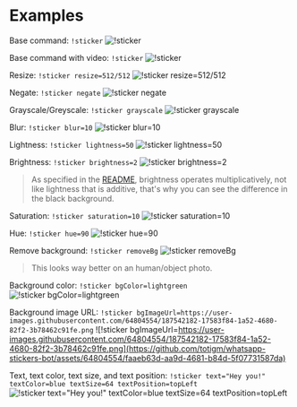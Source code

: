 # Examples

Base command: `!sticker`
![!sticker](https://github.com/totigm/whatsapp-stickers-bot/assets/64804554/446259b2-2cc6-459d-a546-442316df23ac)

Base command with video: `!sticker`
![!sticker](https://github.com/totigm/whatsapp-stickers-bot/assets/64804554/846ae4a1-487f-495c-a3a6-eb95142d8cd2)

Resize: `!sticker resize=512/512`
![!sticker resize=512/512](https://github.com/totigm/whatsapp-stickers-bot/assets/64804554/5ecf7889-d294-4551-ae40-44d3bb11ec88)

Negate: `!sticker negate`
![!sticker negate](https://github.com/totigm/whatsapp-stickers-bot/assets/64804554/d821f1be-61bb-40ca-8eef-a6758985e878)

Grayscale/Greyscale: `!sticker grayscale`
![!sticker grayscale](https://github.com/totigm/whatsapp-stickers-bot/assets/64804554/76d8e8b1-f378-43a9-bd6b-8c051ec8458b)

Blur: `!sticker blur=10`
![!sticker blur=10](https://github.com/totigm/whatsapp-stickers-bot/assets/64804554/d7c080a9-578f-4be2-8aec-9adab874dd25)

Lightness: `!sticker lightness=50`
![!sticker lightness=50](https://github.com/totigm/whatsapp-stickers-bot/assets/64804554/708d5edf-1983-4276-94e8-db42809f8068)

Brightness: `!sticker brightness=2`
![!sticker brightness=2](https://github.com/totigm/whatsapp-stickers-bot/assets/64804554/4bf99771-cf8e-4799-8e52-61752de888ba)

> As specified in the [README](../README.md), brightness operates multiplicatively, not like lightness that is additive, that's why you can see the difference in the black background.

Saturation: `!sticker saturation=10`
![!sticker saturation=10](https://github.com/totigm/whatsapp-stickers-bot/assets/64804554/63c7efc7-d5de-4fff-8cd8-4484d39eca84)

Hue: `!sticker hue=90`
![!sticker hue=90](https://github.com/totigm/whatsapp-stickers-bot/assets/64804554/87966152-72df-4d34-a4b2-e2355a03b2ed)

Remove background: `!sticker removeBg`
![!sticker removeBg](https://github.com/totigm/whatsapp-stickers-bot/assets/64804554/942ea87c-0430-4045-a149-865847448b5b)

> This looks way better on an human/object photo.

Background color: `!sticker bgColor=lightgreen`
![!sticker bgColor=lightgreen](https://github.com/totigm/whatsapp-stickers-bot/assets/64804554/62dd0122-3eb9-4597-a05c-ec0c2524a0ee)

Background image URL: `!sticker bgImageUrl=https://user-images.githubusercontent.com/64804554/187542182-17583f84-1a52-4680-82f2-3b78462c91fe.png`
![!sticker bgImageUrl=https://user-images.githubusercontent.com/64804554/187542182-17583f84-1a52-4680-82f2-3b78462c91fe.png](https://github.com/totigm/whatsapp-stickers-bot/assets/64804554/faaeb63d-aa9d-4681-b84d-5f07731587da)

Text, text color, text size, and text position: `!sticker text="Hey you!" textColor=blue textSize=64 textPosition=topLeft`
![!sticker text="Hey you!" textColor=blue textSize=64 textPosition=topLeft](https://github.com/totigm/whatsapp-stickers-bot/assets/64804554/29866233-d41c-4304-8050-246aa5fb81e3)

